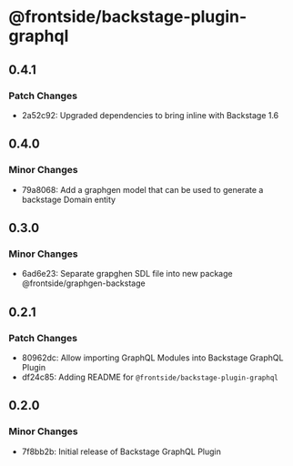 # @frontside/backstage-plugin-graphql

## 0.4.1

### Patch Changes

- 2a52c92: Upgraded dependencies to bring inline with Backstage 1.6

## 0.4.0

### Minor Changes

- 79a8068: Add a graphgen model that can be used to generate a backstage Domain entity

## 0.3.0

### Minor Changes

- 6ad6e23: Separate grapghen SDL file into new package @frontside/graphgen-backstage

## 0.2.1

### Patch Changes

- 80962dc: Allow importing GraphQL Modules into Backstage GraphQL Plugin
- df24c85: Adding README for `@frontside/backstage-plugin-graphql`

## 0.2.0

### Minor Changes

- 7f8bb2b: Initial release of Backstage GraphQL Plugin
